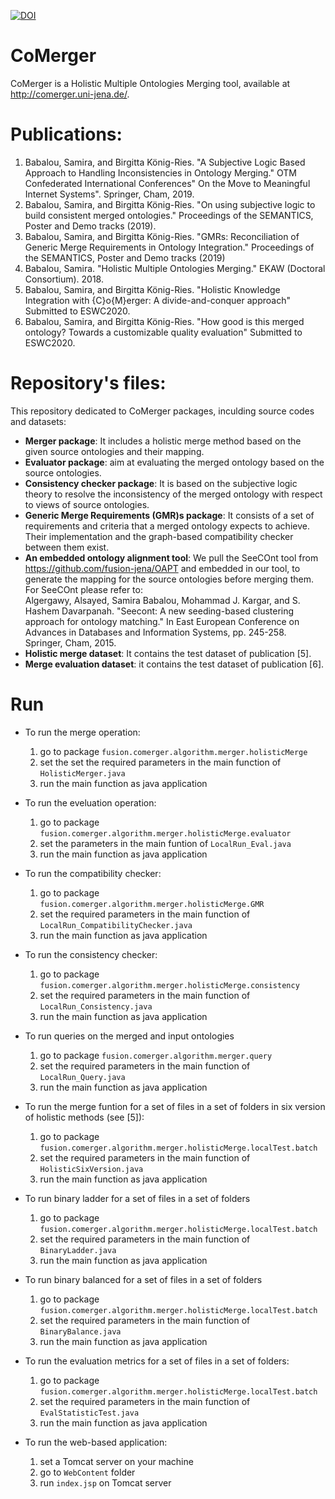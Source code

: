 [![DOI](https://zenodo.org/badge/DOI/10.5281/zenodo.3580593.svg)](https://doi.org/10.5281/zenodo.3580593)

# CoMerger
CoMerger is a Holistic Multiple Ontologies Merging tool, available at http://comerger.uni-jena.de/.

# Publications:
1. Babalou, Samira, and Birgitta König-Ries. "A Subjective Logic Based Approach to Handling Inconsistencies in Ontology Merging." OTM Confederated International Conferences" On the Move to Meaningful Internet Systems". Springer, Cham, 2019.
2. Babalou, Samira, and Birgitta König-Ries. "On using subjective logic to build consistent merged ontologies." Proceedings of the SEMANTICS, Poster and Demo tracks (2019).
3. Babalou, Samira, and Birgitta König-Ries. "GMRs: Reconciliation of Generic Merge Requirements in Ontology Integration." Proceedings of the SEMANTICS, Poster and Demo tracks (2019)
4. Babalou, Samira. "Holistic Multiple Ontologies Merging." EKAW (Doctoral Consortium). 2018.
5. Babalou, Samira, and Birgitta König-Ries. "Holistic Knowledge Integration with {C}o{M}erger: A divide-and-conquer approach" Submitted to ESWC2020.
6. Babalou, Samira, and Birgitta König-Ries. "How good is this merged ontology? Towards a customizable quality evaluation" Submitted to ESWC2020.

# Repository's files:
This repository dedicated to CoMerger packages, inculding source codes and datasets:
* **Merger package**: It includes a holistic merge method based on the given source ontologies and their mapping. 
* **Evaluator package**: aim at evaluating the merged ontology based on the source ontologies.
* **Consistency checker package**: It is based on the subjective logic theory to resolve the inconsistency of the merged ontology with respect to views of source ontologies. 
* **Generic Merge Requirements (GMR)s package**: It consists of a set of requirements and criteria that a merged ontology expects to achieve. Their implementation and the graph-based compatibility checker between them exist.
* **An embedded ontology alignment tool**: We pull the SeeCOnt tool from https://github.com/fusion-jena/OAPT and embedded in our tool, to generate the mapping for the source ontologies before merging them. For SeeCOnt please refer to: <br> Algergawy, Alsayed, Samira Babalou, Mohammad J. Kargar, and S. Hashem Davarpanah. "Seecont: A new seeding-based clustering approach for ontology matching." In East European Conference on Advances in Databases and Information Systems, pp. 245-258. Springer, Cham, 2015.
* **Holistic merge dataset**: It contains the test dataset of publication [5].
* **Merge evaluation dataset**: it contains the test dataset of publication [6].

# Run
* To run the merge operation:
	1. go to package `fusion.comerger.algorithm.merger.holisticMerge`
	2. set the set the required parameters in the main function of `HolisticMerger.java`
	3. run the main function as java application

* To run the eveluation operation:
	1. go to package `fusion.comerger.algorithm.merger.holisticMerge.evaluator`
	2. set the parameters in the main funtion of `LocalRun_Eval.java`
	3. run the main function as java application

* To run the compatibility checker:
	1. go to package `fusion.comerger.algorithm.merger.holisticMerge.GMR`
	2. set the required parameters in the main function of `LocalRun_CompatibilityChecker.java`
	3. run the main function as java application

* To run the consistency checker:
	1. go to package `fusion.comerger.algorithm.merger.holisticMerge.consistency`
	2. set the required parameters in the main function of `LocalRun_Consistency.java`
	3. run the main function as java application

* To run queries on the merged and input ontologies
	1. go to package `fusion.comerger.algorithm.merger.query`
	2. set the required parameters in the main function of `LocalRun_Query.java`
	3. run the main function as java application

* To run the merge funtion for a set of files in a set of folders in six version of holistic methods (see [5]):
	1. go to package `fusion.comerger.algorithm.merger.holisticMerge.localTest.batch`
	2. set the required parameters in the main function of `HolisticSixVersion.java`
	3. run the main function as java application
	
* To run binary ladder for a set of files in a set of folders
	1. go to package `fusion.comerger.algorithm.merger.holisticMerge.localTest.batch`
	2. set the required parameters in the main function of `BinaryLadder.java`
	3. run the main function as java application
	
* To run binary balanced for a set of files in a set of folders
	1. go to package `fusion.comerger.algorithm.merger.holisticMerge.localTest.batch`
	2. set the required parameters in the main function of `BinaryBalance.java`
	3. run the main function as java application
	
* To run the evaluation metrics for a set of files in a set of folders:
	1. go to package `fusion.comerger.algorithm.merger.holisticMerge.localTest.batch`
	2. set the required parameters in the main function of `EvalStatisticTest.java`
	3. run the main function as java application

* To run the web-based application:
	1. set a Tomcat server on your machine
	2. go to `WebContent` folder
	3. run `index.jsp` on Tomcat server
	
